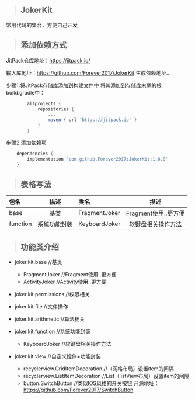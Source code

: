 >##  JokerKit
常用代码的集合，方便自己开发

>##  添加依赖方式
JitPack仓库地址：https://jitpack.io/

输入库地址：https://github.com/Forever2017/JokerKit 生成依赖地址..

   步骤1.将JitPack存储库添加到构建文件中
   将其添加到存储库末尾的根build.gradle中：
```groovy
		allprojects {
			repositories {
				...
				maven { url 'https://jitpack.io' }
			}
		}
```
步骤2.添加依赖项
```groovy
	dependencies {
		implementation 'com.github.Forever2017:JokerKit:1.0.0'
	}
```
>## 表格写法
|包名|描述|类名|描述|
|:---|:---:|:---|:---:|
|base|基类| FragmentJoker |Fragment使用..更方便
|function|系统功能封装|KeyboardJoker|软键盘相关操作方法

>##  功能类介绍

* joker.kit.base      //基类
    * FragmentJoker  	//Fragment使用..更方便
	* ActivityJoker  	//Activity使用..更方便
	
* joker.kit.permissions //权限相关

* joker.kit.file //文件操作

* joker.kit.arithmetic //算法相关

* joker.kit.function //系统功能封装
	* KeyboardJoker  //软键盘相关操作方法
	
* joker.kit.view //自定义控件+功能封装
	* recyclerview.GridItemDecoration  //（网格布局）设置item的间隔
	* recyclerview.ListItemDecoration   //List（listView布局）设置item的间隔
	* button.SwitchButton  //类似IOS风格的开关按钮 开源地址：https://github.com/Forever2017/SwitchButton

	
	
	
	
	
	
	
	
	
	
	
	
	
	
	
	
	
	
	
	
	